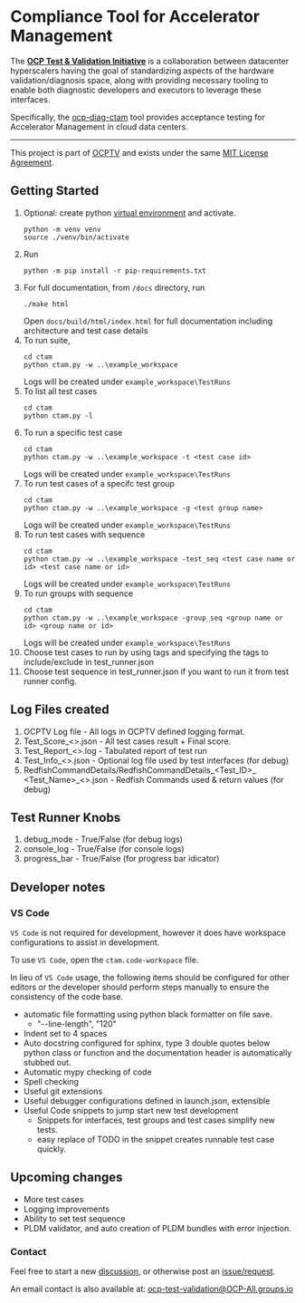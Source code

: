 # Compliance Tool for Accelerator Management

The [**OCP Test & Validation Initiative**](https://github.com/opencomputeproject/ocp-diag-core) is a collaboration between datacenter hyperscalers having the goal of standardizing aspects of the hardware validation/diagnosis space, along with providing necessary tooling to enable both diagnostic developers and executors to leverage these interfaces.

Specifically, the [ocp-diag-ctam](https://github.com/opencomputeproject/ocp-diag-ctam) tool provides acceptance testing for Accelerator Management in cloud data centers.

---

This project is part of [OCPTV](https://github.com/opencomputeproject/ocp-diag-core) and exists under the same [MIT License Agreement](https://github.com/opencomputeproject/ocp-diag-ctam/LICENSE).

## Getting Started

1. Optional: create python [virtual environment](https://docs.python.org/3/library/venv.html) and activate.
    ```
    python -m venv venv
    source ./venv/bin/activate
    ```
2. Run 
    ```
    python -m pip install -r pip-requirements.txt
    ```
3. For full documentation, from `/docs` directory, run
    ```
    ./make html
    ``````
    Open `docs/build/html/index.html` for full documentation including architecture and test case details
4. To run suite,
    ```
    cd ctam
    python ctam.py -w ..\example_workspace
    ```
    Logs will be created under `example_workspace\TestRuns`
5. To list all test cases 
    ```
    cd ctam
    python ctam.py -l
    ```
6. To run a specific test case 
    ```
    cd ctam
    python ctam.py -w ..\example_workspace -t <test case id>
    ```
    Logs will be created under `example_workspace\TestRuns`
7. To run test cases of a specifc test group
    ```
    cd ctam
    python ctam.py -w ..\example_workspace -g <test group name>
    ```
    Logs will be created under `example_workspace\TestRuns`
8. To run test cases with sequence
    ```
    cd ctam
    python ctam.py -w ..\example_workspace -test_seq <test case name or id> <test case name or id>
    ```
    Logs will be created under `example_workspace\TestRuns`
9. To run groups with sequence
    ```
    cd ctam
    python ctam.py -w ..\example_workspace -group_seq <group name or id> <group name or id>
    ```
    Logs will be created under `example_workspace\TestRuns`
10. Choose test cases to run by using tags and specifying the tags to include/exclude in test_runner.json 
11. Choose test sequence in test_runner.json if you want to run it from test runner config.


## Log Files created

1. OCPTV Log file - All logs in OCPTV defined logging format. 
2. Test_Score_<>.json - All test cases result + Final score. 
3. Test_Report_<>.log - Tabulated report of test run
4. Test_Info_<>.json - Optional log file used by test interfaces (for debug)
5. RedfishCommandDetails/RedfishCommandDetails_<Test_ID>_ <Test_Name>_<>.json - Redfish Commands used & return values (for debug)

## Test Runner Knobs

1. debug_mode - True/False (for debug logs)
2. console_log - True/False (for console logs)
3. progress_bar - True/False (for progress bar idicator)

## Developer notes
### VS Code

`VS Code` is not required for development, however it does have workspace configurations to assist in development.

To use `VS Code`, open the `ctam.code-workspace` file.

In lieu of `VS Code` usage, the following items should be configured for other editors or the developer should perform
steps manually to ensure the consistency of the code base.

- automatic file formatting using python black formatter on file save.
    - "--line-length", "120"
- Indent set to 4 spaces
- Auto docstring configured for sphinx, type 3 double quotes below python class or function and the documentation header is automatically stubbed out.
- Automatic mypy checking of code
- Spell checking
- Useful git extensions
- Useful debugger configurations defined in launch.json, extensible
- Useful Code snippets to jump start new test development
    - Snippets for interfaces, test groups and test cases simplify new tests.
    - easy replace of TODO in the snippet creates runnable test case quickly.

## Upcoming changes 

- More test cases
- Logging improvements
- Ability to set test sequence
- PLDM validator, and auto creation of PLDM bundles with error injection.

### Contact

Feel free to start a new [discussion](https://github.com/opencomputeproject/ocp-diag-ctam/discussions), or otherwise post an [issue/request](https://github.com/opencomputeproject/ocp-diag-ctam/issues).

An email contact is also available at: ocp-test-validation@OCP-All.groups.io
